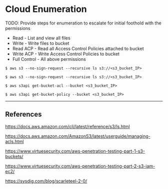 # Cloud Enumeration

TODO: Provide steps for enumeration to escalate for initial foothold with the permissions

- Read - List and view all files
- Write - Write files to bucket
- Read ACP - Read all Access Control Policies attached to bucket
- Write ACP - Write Access Control Policies to bucket
- Full Control - All above permissions

`$ aws s3 --no-sign-request --recursive ls s3://<s3_bucket_IP>`

`$ aws s3 --no-sign-request --recursive ls s3://<s3_bucket_IP>`


```
$ aws s3api get-bucket-acl --bucket <s3_bucket_IP>

$ aws s3api get-bucket-policy --bucket <s3_bucket_IP>
```

---
## References

https://docs.aws.amazon.com/cli/latest/reference/s3/ls.html

https://docs.aws.amazon.com/AmazonS3/latest/userguide/managing-acls.html

https://www.virtuesecurity.com/aws-penetration-testing-part-1-s3-buckets/

https://www.virtuesecurity.com/aws-penetration-testing-part-2-s3-iam-ec2/

https://sysdig.com/blog/scarleteel-2-0/